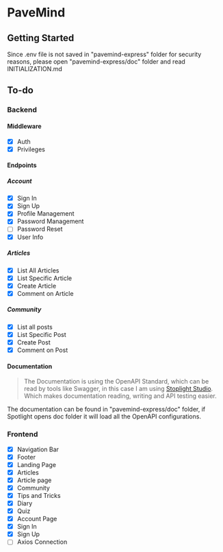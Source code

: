 # PaveMind

## Getting Started

Since .env file is not saved in "pavemind-express" folder for security reasons, please open "pavemind-express/doc" folder and read INITIALIZATION.md

## To-do
### Backend
#### Middleware
- [x] Auth
- [x] Privileges

#### Endpoints
##### Account
- [x] Sign In
- [x] Sign Up
- [x] Profile Management
- [x] Password Management
- [ ] Password Reset
- [x] User Info
##### Articles
- [x] List All Articles
- [x] List Specific Article
- [x] Create Article
- [x] Comment on Article
##### Community
- [x]  List all posts
- [x]  List Specific Post
- [x]  Create Post
- [x]  Comment on Post

#### Documentation
> The Documentation is using the OpenAPI Standard, which can be read by tools like Swagger, in this case I am using [Stoplight Studio](https://stoplight.io/studio). Which makes documentation reading, writing and API testing easier.

The documentation can be found in "pavemind-express/doc" folder, if Spotlight opens doc folder it will load all the OpenAPI configurations.

### Frontend
- [x] Navigation Bar
- [x] Footer
- [x] Landing Page
- [x] Articles
- [x] Article page
- [x] Community
- [x] Tips and Tricks
- [x] Diary
- [x] Quiz
- [x] Account Page
- [x] Sign In
- [x] Sign Up
- [ ] Axios Connection